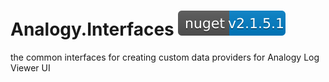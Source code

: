 # Analogy.Interfaces              [![NuGet](Assets/nuget.svg)](https://www.nuget.org/packages/Analogy.LogViewer.Interfaces/)
the common interfaces for creating custom data providers for Analogy Log Viewer UI
